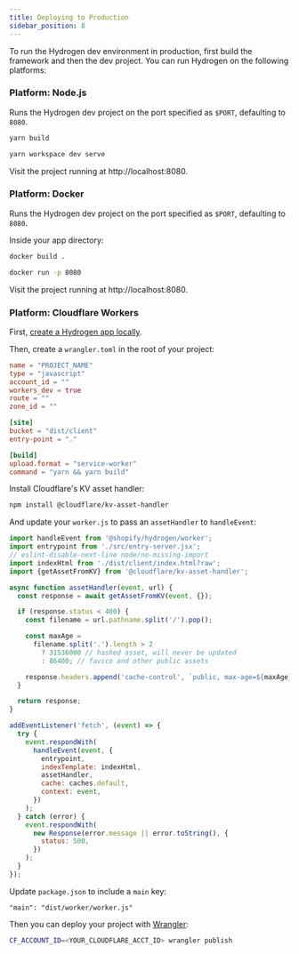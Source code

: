 ```yaml
---
title: Deploying to Production
sidebar_position: 8
---
```


To run the Hydrogen dev environment in production, first build the framework and then the dev project. You can run Hydrogen on the following platforms:

### Platform: Node.js

Runs the Hydrogen dev project on the port specified as `$PORT`, defaulting to `8080`.

```bash
yarn build

yarn workspace dev serve
```

Visit the project running at http://localhost:8080.

### Platform: Docker

Runs the Hydrogen dev project on the port specified as `$PORT`, defaulting to `8080`.

Inside your app directory:

```bash
docker build .

docker run -p 8080
```

Visit the project running at http://localhost:8080.

### Platform: Cloudflare Workers

First, [create a Hydrogen app locally](https://shopify.dev/custom-storefronts/hydrogen/getting-started).

Then, create a `wrangler.toml` in the root of your project:

```toml
name = "PROJECT_NAME"
type = "javascript"
account_id = ""
workers_dev = true
route = ""
zone_id = ""

[site]
bucket = "dist/client"
entry-point = "."

[build]
upload.format = "service-worker"
command = "yarn && yarn build"
```

Install Cloudflare's KV asset handler:

```bash
npm install @cloudflare/kv-asset-handler
```

And update your `worker.js` to pass an `assetHandler` to `handleEvent`:

```js
import handleEvent from '@shopify/hydrogen/worker';
import entrypoint from './src/entry-server.jsx';
// eslint-disable-next-line node/no-missing-import
import indexHtml from './dist/client/index.html?raw';
import {getAssetFromKV} from '@cloudflare/kv-asset-handler';

async function assetHandler(event, url) {
  const response = await getAssetFromKV(event, {});

  if (response.status < 400) {
    const filename = url.pathname.split('/').pop();

    const maxAge =
      filename.split('.').length > 2
        ? 31536000 // hashed asset, will never be updated
        : 86400; // favico and other public assets

    response.headers.append('cache-control', `public, max-age=${maxAge}`);
  }

  return response;
}

addEventListener('fetch', (event) => {
  try {
    event.respondWith(
      handleEvent(event, {
        entrypoint,
        indexTemplate: indexHtml,
        assetHandler,
        cache: caches.default,
        context: event,
      })
    );
  } catch (error) {
    event.respondWith(
      new Response(error.message || error.toString(), {
        status: 500,
      })
    );
  }
});
```

Update `package.json` to include a `main` key:

```
"main": "dist/worker/worker.js"
```

Then you can deploy your project with [Wrangler](https://developers.cloudflare.com/workers/cli-wrangler/install-update):

```bash
CF_ACCOUNT_ID=<YOUR_CLOUDFLARE_ACCT_ID> wrangler publish
```
